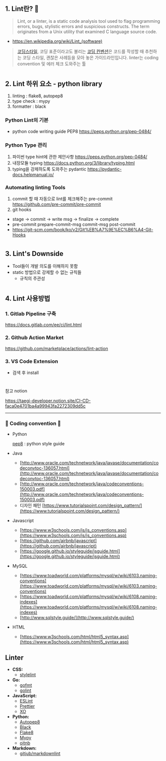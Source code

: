 ## 1. Lint란? :gem:

> Lint, or a linter, is a static code analysis tool used to flag programming errors, bugs, stylistic errors and suspicious constructs. The term originates from a Unix utility that examined C language source code.
- https://en.wikipedia.org/wiki/Lint_(software)

>[코딩스타일](https://en.wikipedia.org/wiki/Programming_style), 코딩 표준이라고도 불리는 [코딩 컨벤션](https://en.wikipedia.org/wiki/Coding_conventions)은 코드를 작성할 때 추천하는 코딩 스타일, 괜찮은 사례등을 모아 놓은 가이드라인입니다. linter는 coding convention 및 에러 체크 도와주는 툴  
  
#
  
## 2. Lint 하위 요소 - python library
1. linting
    : flake8, autopep8
2. type check
    : mypy
3. formatter
    : black


### Python Lint의 기본
- python code writing guide PEP8 https://peps.python.org/pep-0484/

### Python Type 관리
1. 파이썬 type hint에 관한 제안사항 https://peps.python.org/pep-0484/
2. 내장모듈 typing https://docs.python.org/3/library/typing.html
3. typing을 강제하도록 도와주는 pydantic https://pydantic-docs.helpmanual.io/

### Automating linting Tools
1. commit 할 때 자동으로 lint를 체크해주는 pre-commit https://github.com/pre-commit/pre-commit
2. git hooks
- stage    ->     commit      ->      write msg     ->     finalize     ->     complete
-    pre-commit       prepare-commit-msg        commit-msg           post-commit
- https://git-scm.com/book/ko/v2/Git%EB%A7%9E%EC%B6%A4-Git-Hooks

#

## 3. Lint's Downside
- Tool들이 개발 의도를 이해하지 못함
- static 방법으로 강제할 수 없는 규칙들
    - 규칙의 주관성

#

## 4. Lint 사용방법

### 1. Gitlab Pipeline 구축
https://docs.gitlab.com/ee/ci/lint.html

### 2. Github Action Market
https://github.com/marketplace/actions/lint-action

### 3. VS Code Extension
- 검색 후 install


#

참고 notion

https://taegi-developer.notion.site/CI-CD-faca0e4701ba4a99943fa2272309dd5c

---

### :satellite: **Coding convention** :satellite:

- Python
    
    [pep8](https://peps.python.org/pep-0008/) : python style guide
    
- Java
    - [http://www.oracle.com/technetwork/java/javase/documentation/codeconvtoc-136057.html](http://www.oracle.com/technetwork/java/javase/documentation/codeconvtoc-136057.html)
    - [http://www.oracle.com/technetwork/java/codeconventions-150003.pdf](http://www.oracle.com/technetwork/java/codeconventions-150003.pdf)
    - 디자인 패턴 [https://www.tutorialspoint.com/design_pattern/](https://www.tutorialspoint.com/design_pattern/)
- Javascript
    - [https://www.w3schools.com/js/js_conventions.asp](https://www.w3schools.com/js/js_conventions.asp)
    - [https://github.com/airbnb/javascript](https://github.com/airbnb/javascript)
    - [https://google.github.io/styleguide/jsguide.html](https://google.github.io/styleguide/jsguide.html)
- MySQL
    - [https://www.toadworld.com/platforms/mysql/w/wiki/6103.naming-conventions](https://www.toadworld.com/platforms/mysql/w/wiki/6103.naming-conventions)
    - [https://www.toadworld.com/platforms/mysql/w/wiki/6108.naming-indexes](https://www.toadworld.com/platforms/mysql/w/wiki/6108.naming-indexes)
    - [http://www.sqlstyle.guide/](http://www.sqlstyle.guide/)
- HTML
    - [https://www.w3schools.com/html/html5_syntax.asp](https://www.w3schools.com/html/html5_syntax.asp)

## Linter


- **CSS:**
    - [stylelint](https://stylelint.io/)
- **Go:**
    - [gofmt](https://golang.org/cmd/gofmt)
    - [golint](https://github.com/golang/lint)
- **JavaScript:**
    - [ESLint](https://eslint.org/)
    - [Prettier](https://prettier.io/)
    - [XO](https://github.com/xojs/xo)
- **Python:**
    - [Autopep8](https://github.com/hhatto/autopep8)
    - [Black](https://black.readthedocs.io/)
    - [Flake8](http://flake8.pycqa.org/)
    - [Mypy](https://mypy.readthedocs.io/)
    - [oitnb](https://pypi.org/project/oitnb/)
- **Markdown:**
    - [gitjub/markdownlint](https://github.com/DavidAnson/markdownlint/blob/main/doc/Rules.md)
